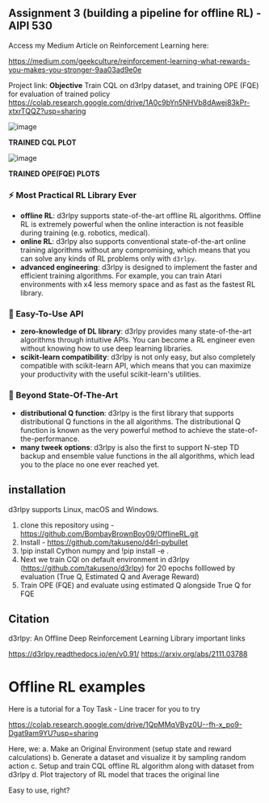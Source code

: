 ## Assignment 3 (building a pipeline for offline RL) - AIPI 530

Access my Medium Article on Reinforcement Learning here: 

https://medium.com/geekculture/reinforcement-learning-what-rewards-you-makes-you-stronger-9aa03ad9e0e

Project link: 
**Objective** Train CQL on d3rlpy dataset, and training OPE (FQE) for evaluation of trained policy
https://colab.research.google.com/drive/1A0c9bYn5NHVb8dAwej83kPr-xtxrTQQZ?usp=sharing

![image](https://user-images.githubusercontent.com/67541365/144878386-c89acac5-3038-4a7d-a963-05f710fe5bc1.png)

**TRAINED CQL PLOT** 

![image](https://user-images.githubusercontent.com/67541365/144878660-dad69a58-209d-4047-9bcd-52aaff6b3f52.png)

**TRAINED OPE(FQE) PLOTS**

### :zap: Most Practical RL Library Ever
- **offline RL**: d3rlpy supports state-of-the-art offline RL algorithms. Offline RL is extremely powerful when the online interaction is not feasible during training (e.g. robotics, medical).
- **online RL**: d3rlpy also supports conventional state-of-the-art online training algorithms without any compromising, which means that you can solve any kinds of RL problems only with `d3rlpy`.
- **advanced engineering**: d3rlpy is designed to implement the faster and efficient training algorithms. For example, you can train Atari environments with x4 less memory space and as fast as the fastest RL library.

### :beginner: Easy-To-Use API
- **zero-knowledge of DL library**: d3rlpy provides many state-of-the-art algorithms through intuitive APIs. You can become a RL engineer even without knowing how to use deep learning libraries.
- **scikit-learn compatibility**: d3rlpy is not only easy, but also completely compatible with scikit-learn API, which means that you can maximize your productivity with the useful scikit-learn's utilities.

### :rocket: Beyond State-Of-The-Art
- **distributional Q function**: d3rlpy is the first library that supports distributional Q functions in the all algorithms. The distributional Q function is known as the very powerful method to achieve the state-of-the-performance.
- **many tweek options**: d3rlpy is also the first to support N-step TD backup and ensemble value functions in the all algorithms, which lead you to the place no one ever reached yet.


## installation
d3rlpy supports Linux, macOS and Windows.

1. clone this repository using - https://github.com/BombayBrownBoy09/OfflineRL.git
2. Install - https://github.com/takuseno/d4rl-pybullet
3. !pip install Cython numpy  and !pip install -e .
4. Next we train CQl on default environment in d3rlpy (https://github.com/takuseno/d3rlpy) for 20 epochs folllowed by evaluation (True Q, Estimated Q and Average Reward)
5. Train OPE (FQE) and evaluate using estimated Q alongside True Q  for FQE

## Citation 
d3rlpy: An Offline Deep Reinforcement Learning Library important links

https://d3rlpy.readthedocs.io/en/v0.91/
https://arxiv.org/abs/2111.03788

# Offline RL examples 
Here is a tutorial for a Toy Task - Line tracer for you to try

https://colab.research.google.com/drive/1QpMMqVByz0U--fh-x_po9-Dgat9am9YU?usp=sharing

Here, we:
a. Make an Original Environment (setup state and reward calculations)
b. Generate a dataset and visualize it by sampling random action
c. Setup and train CQL offline RL algorithm along with dataset from d3rlpy
d. Plot trajectory of RL model that traces the original line

Easy to use, right?
